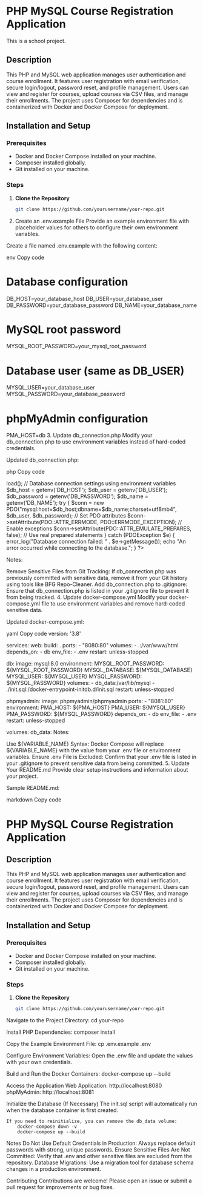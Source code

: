 # PHP MySQL Course Registration Application
This is a school project.

## Description

This PHP and MySQL web application manages user authentication and course enrollment. It features user registration with email verification, secure login/logout, password reset, and profile management. Users can view and register for courses, upload courses via CSV files, and manage their enrollments. The project uses Composer for dependencies and is containerized with Docker and Docker Compose for deployment.

## Installation and Setup

### Prerequisites

- Docker and Docker Compose installed on your machine.
- Composer installed globally.
- Git installed on your machine.

### Steps

1. **Clone the Repository**

   ```bash
   git clone https://github.com/yourusername/your-repo.git

2. Create an .env.example File
Provide an example environment file with placeholder values for others to configure their own environment variables.

Create a file named .env.example with the following content:

env
Copy code
# Database configuration
DB_HOST=your_database_host
DB_USER=your_database_user
DB_PASSWORD=your_database_password
DB_NAME=your_database_name

# MySQL root password
MYSQL_ROOT_PASSWORD=your_mysql_root_password

# Database user (same as DB_USER)
MYSQL_USER=your_database_user
MYSQL_PASSWORD=your_database_password

# phpMyAdmin configuration
PMA_HOST=db
3. Update db_connection.php
Modify your db_connection.php to use environment variables instead of hard-coded credentials.

Updated db_connection.php:

php
Copy code
<?php
// Use absolute path to avoid issues with relative paths
require_once __DIR__ . '/vendor/autoload.php';  // Autoload Composer dependencies

// Load environment variables
$dotenv = Dotenv\Dotenv::createImmutable(__DIR__);
$dotenv->load();

// Database connection settings using environment variables
$db_host = getenv('DB_HOST');
$db_user = getenv('DB_USER');
$db_password = getenv('DB_PASSWORD');
$db_name = getenv('DB_NAME');

try {
    $conn = new PDO("mysql:host=$db_host;dbname=$db_name;charset=utf8mb4", $db_user, $db_password);
    // Set PDO attributes
    $conn->setAttribute(PDO::ATTR_ERRMODE, PDO::ERRMODE_EXCEPTION);      // Enable exceptions
    $conn->setAttribute(PDO::ATTR_EMULATE_PREPARES, false);              // Use real prepared statements
} catch (PDOException $e) {
    error_log("Database connection failed: " . $e->getMessage());
    echo "An error occurred while connecting to the database.";
}
?>
Notes:

Remove Sensitive Files from Git Tracking:
If db_connection.php was previously committed with sensitive data, remove it from your Git history using tools like BFG Repo-Cleaner.
Add db_connection.php to .gitignore:
Ensure that db_connection.php is listed in your .gitignore file to prevent it from being tracked.
4. Update docker-compose.yml
Modify your docker-compose.yml file to use environment variables and remove hard-coded sensitive data.

Updated docker-compose.yml:

yaml
Copy code
version: '3.8'

services:
  web:
    build: .
    ports:
      - "8080:80"
    volumes:
      - .:/var/www/html
    depends_on:
      - db
    env_file:
      - .env
    restart: unless-stopped

  db:
    image: mysql:8.0
    environment:
      MYSQL_ROOT_PASSWORD: ${MYSQL_ROOT_PASSWORD}
      MYSQL_DATABASE: ${MYSQL_DATABASE}
      MYSQL_USER: ${MYSQL_USER}
      MYSQL_PASSWORD: ${MYSQL_PASSWORD}
    volumes:
      - db_data:/var/lib/mysql
      - ./init.sql:/docker-entrypoint-initdb.d/init.sql
    restart: unless-stopped

  phpmyadmin:
    image: phpmyadmin/phpmyadmin
    ports:
      - "8081:80"
    environment:
      PMA_HOST: ${PMA_HOST}
      PMA_USER: ${MYSQL_USER}
      PMA_PASSWORD: ${MYSQL_PASSWORD}
    depends_on:
      - db
    env_file:
      - .env
    restart: unless-stopped

volumes:
  db_data:
Notes:

Use ${VARIABLE_NAME} Syntax:
Docker Compose will replace ${VARIABLE_NAME} with the value from your .env file or environment variables.
Ensure .env File is Excluded:
Confirm that your .env file is listed in your .gitignore to prevent sensitive data from being committed.
5. Update Your README.md
Provide clear setup instructions and information about your project.

Sample README.md:

markdown
Copy code
# PHP MySQL Course Registration Application

## Description

This PHP and MySQL web application manages user authentication and course enrollment. It features user registration with email verification, secure login/logout, password reset, and profile management. Users can view and register for courses, upload courses via CSV files, and manage their enrollments. The project uses Composer for dependencies and is containerized with Docker and Docker Compose for deployment.

## Installation and Setup

### Prerequisites

- Docker and Docker Compose installed on your machine.
- Composer installed globally.
- Git installed on your machine.

### Steps

1. **Clone the Repository**

   ```bash
   git clone https://github.com/yourusername/your-repo.git

Navigate to the Project Directory:
cd your-repo

Install PHP Dependencies:
composer install

Copy the Example Environment File:
cp .env.example .env

Configure Environment Variables:
Open the .env file and update the values with your own credentials.

Build and Run the Docker Containers:
docker-compose up --build

Access the Application
    Web Application: http://localhost:8080
    phpMyAdmin: http://localhost:8081

Initialize the Database (If Necessary)
    The init.sql script will automatically run when the database container is first created.

    If you need to reinitialize, you can remove the db_data volume:
        docker-compose down -v
        docker-compose up --build

Notes
Do Not Use Default Credentials in Production:
    Always replace default passwords with strong, unique passwords.
Ensure Sensitive Files Are Not Committed:
    Verify that .env and other sensitive files are excluded from the repository.
Database Migrations:
    Use a migration tool for database schema changes in a production environment.

Contributing
Contributions are welcome! Please open an issue or submit a pull request for improvements or bug fixes.